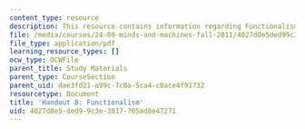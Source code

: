 ```yaml
---
content_type: resource
description: This resource contains information regarding Functionalism.
file: /media/courses/24-09-minds-and-machines-fall-2011/4027d8e5ded99c3e3817705ad8e47271_MIT24_09F11_functionalism.pdf
file_type: application/pdf
learning_resource_types: []
ocw_type: OCWFile
parent_title: Study Materials
parent_type: CourseSection
parent_uid: dae3fd21-a99c-7c0a-5ca4-c0ace4f91732
resourcetype: Document
title: 'Handout 8: Functionalism'
uid: 4027d8e5-ded9-9c3e-3817-705ad8e47271
---
```

